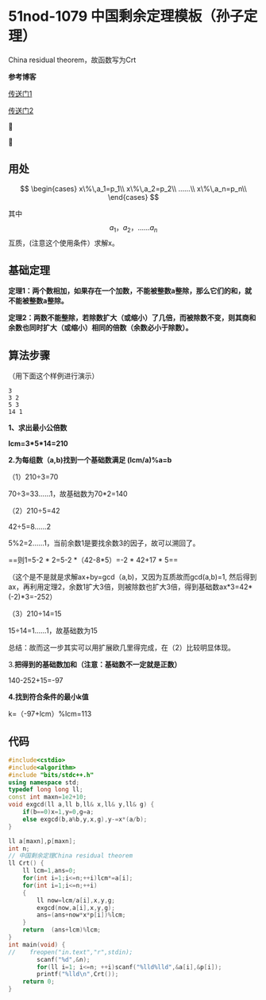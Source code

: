 # 51nod-1079 中国剩余定理模板（孙子定理）

China residual theorem，故函数写为Crt

**参考博客**

[传送门1](https://www.cnblogs.com/freinds/p/6388992.html)

[传送门2](https://blog.csdn.net/clove_unique/article/details/54571216)

:aerial_tramway:

:fist_oncoming:

## 用处

$$
\begin{cases}
x\%\,a_1=p_1\\
x\%\,a_2=p_2\\
……\\
x\%\,a_n=p_n\\
\end{cases}
$$

其中$$ a_1，a_2， ……a_n$$ 互质，(注意这个使用条件）求解x。

## 基础定理

**定理1：两个数相加，如果存在一个加数，不能被整数a整除，那么它们的和，就不能被整数a整除。**

**定理2：两数不能整除，若除数扩大（或缩小）了几倍，而被除数不变，则其商和余数也同时扩大（或缩小）相同的倍数（余数必小于除数）。**

## 算法步骤

（用下面这个样例进行演示）

```
3
3 2
5 3
14 1
```

**1、求出最小公倍数**

 **lcm=3\*5\*14=210**

**2.为每组数（a,b)找到一个基础数满足 (lcm/a)%a=b**

（1）210÷3=70

70÷3=33......1，故基础数为70*2=140 

（2）210÷5=42

 42÷5=8......2

5%2=2……1，当前余数1是要找余数3的因子，故可以溯回了。

==则1=5-2 * 2=5-2 *（42-8\*5）=-2 * 42+17 * 5==

（这个是不是就是求解ax+by=gcd（a,b)，又因为互质故而gcd(a,b)=1,						然后得到ax，再利用定理2，余数1扩大3倍，则被除数也扩大3倍，得到基础数ax\*3=42\*(-2)\*3=-252）

（3）210÷14=15

15÷14=1......1，故基础数为15

总结：故而这一步其实可以用扩展欧几里得完成，在（2）比较明显体现。

3.**把得到的基础数加和（注意：基础数不一定就是正数）**

140-252+15=-97

**4.找到符合条件的最小k值**

k=（-97+lcm）%lcm=113

## 代码

```c++
#include<cstdio>
#include<algorithm>
#include "bits/stdc++.h"
using namespace std;
typedef long long ll;
const int maxn=1e2+10;
void exgcd(ll a,ll b,ll& x,ll& y,ll& g) {
    if(b==0)x=1,y=0,g=a;
    else exgcd(b,a%b,y,x,g),y-=x*(a/b);
}

ll a[maxn],p[maxn];
int n;
// 中国剩余定理China residual theorem
ll Crt() {
    ll lcm=1,ans=0;
    for(int i=1;i<=n;++i)lcm*=a[i];
    for(int i=1;i<=n;++i)
    {
        ll now=lcm/a[i],x,y,g;
        exgcd(now,a[i],x,y,g);
        ans=(ans+now*x*p[i])%lcm;
    }
    return  (ans+lcm)%lcm;
}
int main(void) {
//    freopen("in.text","r",stdin);
        scanf("%d",&n);
        for(ll i=1; i<=n; ++i)scanf("%lld%lld",&a[i],&p[i]);
        printf("%lld\n",Crt());
    return 0;
}
```